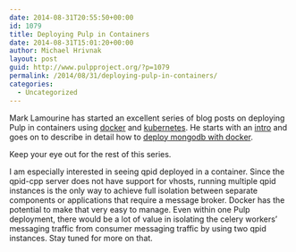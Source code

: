 ```yaml
---
date: 2014-08-31T20:55:50+00:00
id: 1079
title: Deploying Pulp in Containers
date: 2014-08-31T15:01:20+00:00
author: Michael Hrivnak
layout: post
guid: http://www.pulpproject.org/?p=1079
permalink: /2014/08/31/deploying-pulp-in-containers/
categories:
  - Uncategorized
---
```

<!-- more -->
Mark Lamourine has started an excellent series of blog posts on deploying Pulp in containers using <a href="http://docker.io" target="_blank">docker</a> and <a href="https://github.com/GoogleCloudPlatform/kubernetes" target="_blank">kubernetes</a>. He starts with an <a href="http://cloud-mechanic.blogspot.com/2014/08/intro-to-containerized-applications.html" target="_blank">intro</a> and goes on to describe in detail how to <a href="http://cloud-mechanic.blogspot.com/2014/08/docker-simple-service-container-example.html" target="_blank">deploy mongodb with docker</a>.

Keep your eye out for the rest of this series.

I am especially interested in seeing qpid deployed in a container. Since the qpid-cpp server does not have support for vhosts, running multiple qpid instances is the only way to achieve full isolation between separate components or applications that require a message broker. Docker has the potential to make that very easy to manage. Even within one Pulp deployment, there would be a lot of value in isolating the celery workers&#8217; messaging traffic from consumer messaging traffic by using two qpid instances. Stay tuned for more on that.